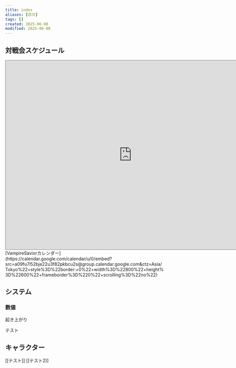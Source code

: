 ```yaml
---
title: index
aliases: [目次]
tags: []
created: 2025-06-08
modified: 2025-06-08
---
```


## 対戦会スケジュール
<iframe src="https://calendar.google.com/calendar/embed?height=600&wkst=1&ctz=UTC&showPrint=0&showTz=0&showNav=0&mode=AGENDA&showCalendars=0&showDate=0&showTitle=0&src=YTA5ZnU3bDUyYmplMjJ1M2Y4MnBrYmN1MnNAZ3JvdXAuY2FsZW5kYXIuZ29vZ2xlLmNvbQ&color=%239e69af" style="border:solid 1px #777" width="800" height="600" frameborder="0" scrolling="no"></iframe>
[VampireSaviorカレンダー](https://calendar.google.com/calendar/u/0/embed?src=a09fu7l52bje22u3f82pkbcu2s@group.calendar.google.com&ctz=Asia/Tokyo%22+style%3D%22border:+0%22+width%3D%22800%22+height%3D%22600%22+frameborder%3D%220%22+scrolling%3D%22no%22)

## システム
### 数値
起き上がり


テスト

## キャラクター
[[テスト]]
[[テスト2]]
